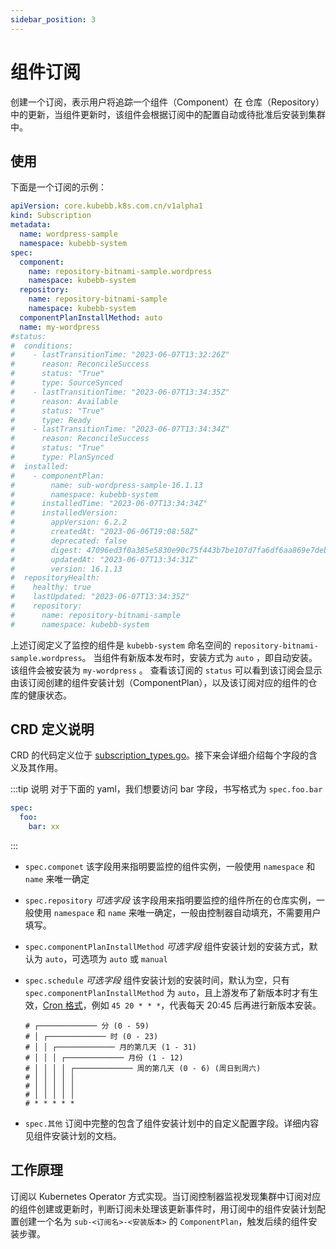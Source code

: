 ```yaml
---
sidebar_position: 3
---
```

# 组件订阅

创建一个订阅，表示用户将追踪一个组件（Component）在 仓库（Repository）中的更新，当组件更新时，该组件会根据订阅中的配置自动或待批准后安装到集群中。

## 使用

下面是一个订阅的示例：

```yaml
apiVersion: core.kubebb.k8s.com.cn/v1alpha1
kind: Subscription
metadata:
  name: wordpress-sample
  namespace: kubebb-system
spec:
  component:
    name: repository-bitnami-sample.wordpress
    namespace: kubebb-system
  repository:
    name: repository-bitnami-sample
    namespace: kubebb-system
  componentPlanInstallMethod: auto
  name: my-wordpress
#status:
#  conditions:
#    - lastTransitionTime: "2023-06-07T13:32:26Z"
#      reason: ReconcileSuccess
#      status: "True"
#      type: SourceSynced
#    - lastTransitionTime: "2023-06-07T13:34:35Z"
#      reason: Available
#      status: "True"
#      type: Ready
#    - lastTransitionTime: "2023-06-07T13:34:34Z"
#      reason: ReconcileSuccess
#      status: "True"
#      type: PlanSynced
#  installed:
#    - componentPlan:
#        name: sub-wordpress-sample-16.1.13
#        namespace: kubebb-system
#      installedTime: "2023-06-07T13:34:34Z"
#      installedVersion:
#        appVersion: 6.2.2
#        createdAt: "2023-06-06T19:08:58Z"
#        deprecated: false
#        digest: 47096ed3f0a385e5830e90c75f443b7be107d7fa6df6aa869e7deb60b6cb6f8f
#        updatedAt: "2023-06-07T13:34:31Z"
#        version: 16.1.13
#  repositoryHealth:
#    healthy: true
#    lastUpdated: "2023-06-07T13:34:35Z"
#    repository:
#      name: repository-bitnami-sample
#      namespace: kubebb-system
```

上述订阅定义了监控的组件是 `kubebb-system` 命名空间的 `repository-bitnami-sample.wordpress`。
当组件有新版本发布时，安装方式为 `auto` ，即自动安装。
该组件会被安装为 `my-wordpress` 。
查看该订阅的 `status` 可以看到该订阅会显示由该订阅创建的组件安装计划（ComponentPlan），以及该订阅对应的组件的仓库的健康状态。

## CRD 定义说明

CRD 的代码定义位于 [subscription_types.go](https://github.com/kubebb/core/blob/main/api/v1alpha1/subscription_types.go)。接下来会详细介绍每个字段的含义及其作用。

:::tip
说明  对于下面的 yaml，我们想要访问 bar 字段，书写格式为 `spec.foo.bar`

```yaml
spec:
  foo:
    bar: xx
```

:::

- `spec.componet`
  该字段用来指明要监控的组件实例，一般使用 `namespace` 和 `name` 来唯一确定
- `spec.repository`  *可选字段*
  该字段用来指明要监控的组件所在的仓库实例，一般使用 `namespace` 和 `name` 来唯一确定，一般由控制器自动填充，不需要用户填写。
- `spec.componentPlanInstallMethod` *可选字段*
  组件安装计划的安装方式，默认为 `auto`，可选项为 `auto` 或 `manual`
- `spec.schedule` *可选字段*
  组件安装计划的安装时间，默认为空，只有 `spec.componentPlanInstallMethod` 为 `auto`，且上游发布了新版本时才有生效，[Cron 格式](https://en.wikipedia.org/wiki/Cron)，例如 `45 20 * * *`，代表每天 20:45 后再进行新版本安装。

  ```
  # ┌───────────── 分 (0 - 59)
  # │ ┌───────────── 时 (0 - 23)
  # │ │ ┌───────────── 月的第几天 (1 - 31)
  # │ │ │ ┌───────────── 月份 (1 - 12)
  # │ │ │ │ ┌───────────── 周的第几天 (0 - 6) (周日到周六)
  # │ │ │ │ │                                   
  # │ │ │ │ │
  # │ │ │ │ │
  # * * * * * 
  ```

- `spec.其他`
  订阅中完整的包含了组件安装计划中的自定义配置字段。详细内容见组件安装计划的文档。

## 工作原理

订阅以 Kubernetes Operator 方式实现。当订阅控制器监视发现集群中订阅对应的组件创建或更新时，判断订阅未处理该更新事件时，用订阅中的组件安装计划配置创建一个名为 `sub-<订阅名>-<安装版本>` 的 `ComponentPlan`，触发后续的组件安装步骤。
